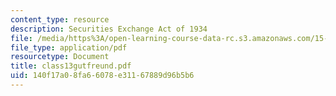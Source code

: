 ```yaml
---
content_type: resource
description: Securities Exchange Act of 1934
file: /media/https%3A/open-learning-course-data-rc.s3.amazonaws.com/15-649-the-law-of-mergers-and-acquisitions-spring-2003/140f17a08fa66078e31167889d96b5b6_class13gutfreund.pdf
file_type: application/pdf
resourcetype: Document
title: class13gutfreund.pdf
uid: 140f17a0-8fa6-6078-e311-67889d96b5b6
---
```

